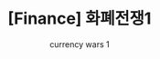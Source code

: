 ---
layout: post
title: "[Finance] 화폐전쟁1"
subtitle: "currency wars 1"
category: books
tags: etcetera book
image:
path: /assets/img/books/etcetera/2022-01-16/sapiens.png
---